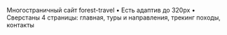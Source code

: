 Многостраничный сайт forest-travel
•	Есть адаптив до 320px
•	Сверстаны 4 страницы: главная, туры и направления, трекинг походы, контакты


